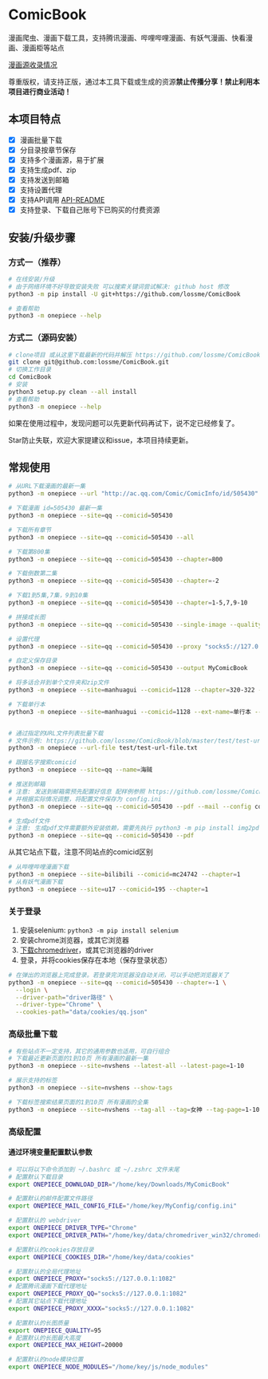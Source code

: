 # ComicBook

漫画爬虫、漫画下载工具，支持腾讯漫画、哔哩哔哩漫画、有妖气漫画、快看漫画、漫画柜等站点

[漫画源收录情况](https://github.com/lossme/ComicBook/projects/1)

尊重版权，请支持正版，通过本工具下载或生成的资源**禁止传播分享！禁止利用本项目进行商业活动！**

## 本项目特点

- [x] 漫画批量下载
- [x] 分目录按章节保存
- [x] 支持多个漫画源，易于扩展
- [x] 支持生成pdf、zip
- [x] 支持发送到邮箱
- [x] 支持设置代理
- [x] 支持API调用 [API-README](API-README.md)
- [x] 支持登录、下载自己账号下已购买的付费资源

## 安装/升级步骤

### 方式一（推荐）

```sh
# 在线安装/升级
# 由于网络环境不好导致安装失败 可以搜索关键词尝试解决: github host 修改
python3 -m pip install -U git+https://github.com/lossme/ComicBook

# 查看帮助
python3 -m onepiece --help
```

### 方式二（源码安装）

```sh
# clone项目 或从这里下载最新的代码并解压 https://github.com/lossme/ComicBook/releases
git clone git@github.com:lossme/ComicBook.git
# 切换工作目录
cd ComicBook
# 安装
python3 setup.py clean --all install
# 查看帮助
python3 -m onepiece --help
```

如果在使用过程中，发现问题可以先更新代码再试下，说不定已经修复了。

Star防止失联，欢迎大家提建议和issue，本项目持续更新。

## 常规使用

```sh
# 从URL下载漫画的最新一集
python3 -m onepiece --url "http://ac.qq.com/Comic/ComicInfo/id/505430"

# 下载漫画 id=505430 最新一集
python3 -m onepiece --site=qq --comicid=505430

# 下载所有章节
python3 -m onepiece --site=qq --comicid=505430 --all

# 下载第800集
python3 -m onepiece --site=qq --comicid=505430 --chapter=800

# 下载倒数第二集
python3 -m onepiece --site=qq --comicid=505430 --chapter=-2

# 下载1到5集,7集，9到10集
python3 -m onepiece --site=qq --comicid=505430 --chapter=1-5,7,9-10

# 拼接成长图
python3 -m onepiece --site=qq --comicid=505430 --single-image --quality 95 --max-height 20000

# 设置代理
python3 -m onepiece --site=qq --comicid=505430 --proxy "socks5://127.0.0.1:1080"

# 自定义保存目录
python3 -m onepiece --site=qq --comicid=505430 --output MyComicBook

# 将多话合并到单个文件夹和zip文件
python3 -m onepiece --site=manhuagui --comicid=1128 --chapter=320-322 --merge --merge-zip

# 下载单行本
python3 -m onepiece --site=manhuagui --comicid=1128 --ext-name=单行本 --chapter=-1


# 通过指定的URL文件列表批量下载
# 文件示例: https://github.com/lossme/ComicBook/blob/master/test/test-url-file.txt
python3 -m onepiece --url-file test/test-url-file.txt

# 跟据名字搜索comicid
python3 -m onepiece --site=qq --name=海贼

# 推送到邮箱
# 注意: 发送到邮箱需预先配置好信息 配样例参照 https://github.com/lossme/ComicBook/blob/master/config.ini.example
# 并根据实际情况调整，将配置文件保存为 config.ini
python3 -m onepiece --site=qq --comicid=505430 --pdf --mail --config config.ini

# 生成pdf文件
# 注意: 生成pdf文件需要额外安装依赖，需要先执行 python3 -m pip install img2pdf 或 python3 -m pip install reportlab
python3 -m onepiece --site=qq --comicid=505430 --pdf
```

从其它站点下载，注意不同站点的comicid区别
```sh
# 从哔哩哔哩漫画下载
python3 -m onepiece --site=bilibili --comicid=mc24742 --chapter=1
# 从有妖气漫画下载
python3 -m onepiece --site=u17 --comicid=195 --chapter=1
```

### 关于登录

1. 安装selenium: `python3 -m pip install selenium`
2. 安装chrome浏览器，或其它浏览器
 3. [下载chromedriver](https://chromedriver.chromium.org/downloads)，或其它浏览器的driver
4. 登录，并将cookies保存在本地（保存登录状态）
```sh
# 在弹出的浏览器上完成登录。若登录完浏览器没自动关闭，可以手动把浏览器关了
python3 -m onepiece --site=qq --comicid=505430 --chapter=-1 \
  --login \
  --driver-path="driver路径" \
  --driver-type="Chrome" \
  --cookies-path="data/cookies/qq.json"
```

### 高级批量下载

```sh
# 有些站点不一定支持，其它的通用参数也适用，可自行组合
# 下载最近更新页面的1到10页 所有漫画的最新一集
python3 -m onepiece --site=nvshens --latest-all --latest-page=1-10

# 展示支持的标签
python3 -m onepiece --site=nvshens --show-tags

# 下载标签搜索结果页面的1到10页 所有漫画的全集
python3 -m onepiece --site=nvshens --tag-all --tag=女神 --tag-page=1-10 --all
```

### 高级配置

#### 通过环境变量配置默认参数
```sh
# 可以将以下命令添加到 ~/.bashrc 或 ~/.zshrc 文件末尾
# 配置默认下载目录
export ONEPIECE_DOWNLOAD_DIR="/home/key/Downloads/MyComicBook"

# 配置默认的邮件配置文件路径
export ONEPIECE_MAIL_CONFIG_FILE="/home/key/MyConfig/config.ini"

# 配置默认的 webdriver
export ONEPIECE_DRIVER_TYPE="Chrome"
export ONEPIECE_DRIVER_PATH="/home/key/data/chromedriver_win32/chromedriver.exe"

# 配置默认的cookies存放目录
export ONEPIECE_COOKIES_DIR="/home/key/data/cookies"

# 配置默认的全局代理地址
export ONEPIECE_PROXY="socks5://127.0.0.1:1082"
# 配置腾讯漫画下载代理地址
export ONEPIECE_PROXY_QQ="socks5://127.0.0.1:1082"
# 配置其它站点下载代理地址
export ONEPIECE_PROXY_XXXX="socks5://127.0.0.1:1082"

# 配置默认的长图质量
export ONEPIECE_QUALITY=95
# 配置默认的长图最大高度
export ONEPIECE_MAX_HEIGHT=20000

# 配置默认的node模块位置
export ONEPIECE_NODE_MODULES="/home/key/js/node_modules"
```
